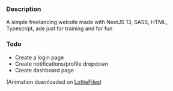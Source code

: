 ### Description

A simple freelancing website made with NextJS 13, SASS, HTML, Typescript, ade just for training and for fun

### Todo

- Create a login page
- Create notifications/profile dropdown
- Create dashboard page

(Animation downloaded on [LottieFiles](https://lottiefiles.com/))
